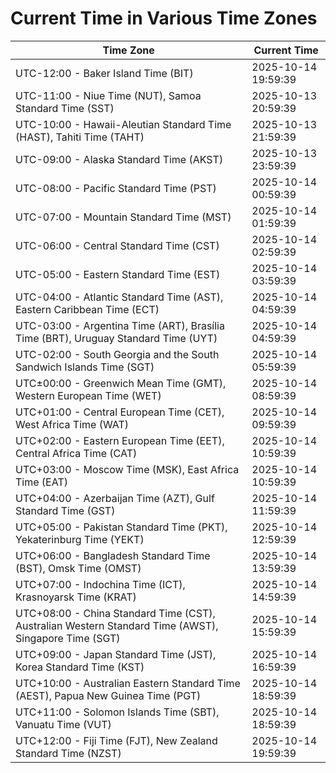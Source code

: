 # Current Time in Various Time Zones

| Time Zone | Current Time |
|-----------|--------------|
| UTC-12:00 - Baker Island Time (BIT) | 2025-10-14 19:59:39 |
| UTC-11:00 - Niue Time (NUT), Samoa Standard Time (SST) | 2025-10-13 20:59:39 |
| UTC-10:00 - Hawaii-Aleutian Standard Time (HAST), Tahiti Time (TAHT) | 2025-10-13 21:59:39 |
| UTC-09:00 - Alaska Standard Time (AKST) | 2025-10-13 23:59:39 |
| UTC-08:00 - Pacific Standard Time (PST) | 2025-10-14 00:59:39 |
| UTC-07:00 - Mountain Standard Time (MST) | 2025-10-14 01:59:39 |
| UTC-06:00 - Central Standard Time (CST) | 2025-10-14 02:59:39 |
| UTC-05:00 - Eastern Standard Time (EST) | 2025-10-14 03:59:39 |
| UTC-04:00 - Atlantic Standard Time (AST), Eastern Caribbean Time (ECT) | 2025-10-14 04:59:39 |
| UTC-03:00 - Argentina Time (ART), Brasília Time (BRT), Uruguay Standard Time (UYT) | 2025-10-14 04:59:39 |
| UTC-02:00 - South Georgia and the South Sandwich Islands Time (SGT) | 2025-10-14 05:59:39 |
| UTC±00:00 - Greenwich Mean Time (GMT), Western European Time (WET) | 2025-10-14 08:59:39 |
| UTC+01:00 - Central European Time (CET), West Africa Time (WAT) | 2025-10-14 09:59:39 |
| UTC+02:00 - Eastern European Time (EET), Central Africa Time (CAT) | 2025-10-14 10:59:39 |
| UTC+03:00 - Moscow Time (MSK), East Africa Time (EAT) | 2025-10-14 10:59:39 |
| UTC+04:00 - Azerbaijan Time (AZT), Gulf Standard Time (GST) | 2025-10-14 11:59:39 |
| UTC+05:00 - Pakistan Standard Time (PKT), Yekaterinburg Time (YEKT) | 2025-10-14 12:59:39 |
| UTC+06:00 - Bangladesh Standard Time (BST), Omsk Time (OMST) | 2025-10-14 13:59:39 |
| UTC+07:00 - Indochina Time (ICT), Krasnoyarsk Time (KRAT) | 2025-10-14 14:59:39 |
| UTC+08:00 - China Standard Time (CST), Australian Western Standard Time (AWST), Singapore Time (SGT) | 2025-10-14 15:59:39 |
| UTC+09:00 - Japan Standard Time (JST), Korea Standard Time (KST) | 2025-10-14 16:59:39 |
| UTC+10:00 - Australian Eastern Standard Time (AEST), Papua New Guinea Time (PGT) | 2025-10-14 18:59:39 |
| UTC+11:00 - Solomon Islands Time (SBT), Vanuatu Time (VUT) | 2025-10-14 18:59:39 |
| UTC+12:00 - Fiji Time (FJT), New Zealand Standard Time (NZST) | 2025-10-14 19:59:39 |
